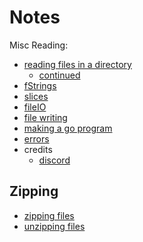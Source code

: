 
# Notes


Misc Reading:
- [reading files in a directory](https://pkg.go.dev/os#ReadDir)
    - [continued](https://stackoverflow.com/questions/14668850/list-directory-in-go)
- [fStrings](https://stackoverflow.com/questions/11123865/format-a-go-string-without-printing#11124241)
- [slices](https://go.dev/ref/spec#Slice_types)
- [fileIO](https://pkg.go.dev/os)
- [file writing](https://gosamples.dev/write-file/)
- [making a go program](https://go.dev/doc/tutorial/getting-started)
- [errors](https://www.digitalocean.com/community/tutorials/creating-custom-errors-in-go)
- credits
    - [discord](https://www.followchain.org/discord-profile-link/)



## Zipping
- [zipping files](https://gosamples.dev/zip-file/)
- [unzipping files](https://gosamples.dev/unzip-file/)
